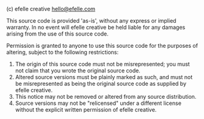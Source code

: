 (c) efelle creative hello@efelle.com

This source code is provided 'as-is', without any express or implied warranty. In no event will efelle creative be held liable for any damages arising from the use of this source code.

Permission is granted to anyone to use this source code for the purposes of altering, subject to the following restrictions:

1. The origin of this source code must not be misrepresented; you must not claim that you wrote the original source code.
2. Altered source versions must be plainly marked as such, and must not be misrepresented as being the original source code as supplied by efelle creative.
3. This notice may not be removed or altered from any source distribution.
4. Source versions may not be "relicensed" under a different license without the explicit written permission of efelle creative.
